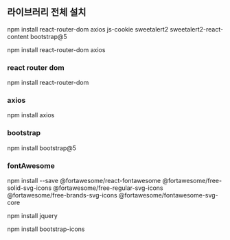 ## 라이브러리 전체 설치
npm install react-router-dom axios js-cookie sweetalert2 sweetalert2-react-content bootstrap@5

npm install react-router-dom axios

### react router dom
npm install react-router-dom

### axios
npm install axios

### bootstrap
npm install bootstrap@5

### fontAwesome
npm install --save @fortawesome/react-fontawesome @fortawesome/free-solid-svg-icons @fortawesome/free-regular-svg-icons @fortawesome/free-brands-svg-icons @fortawesome/fontawesome-svg-core

npm install jquery

npm install bootstrap-icons